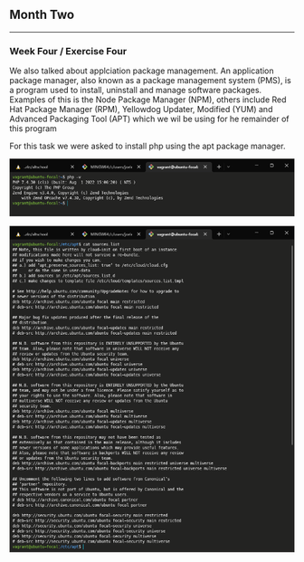 ## Month Two

---

### Week Four / Exercise Four

We also talked about applciation package management. An application package manager, also known as a package management system (PMS), is a program used to install, uninstall and manage software packages. Examples of this is the Node Package Manager (NPM), others include Red Hat Package Manager (RPM), Yellowdog Updater, Modified (YUM) and Advanced Packaging Tool (APT) which we wil be using for he remainder of this program

For this task we were asked to install php using the apt package manager.

![alt](/month-one/week-four/exercise-four/php%20-v%20.png)

![alt](/month-one/week-four/exercise-four/sources.list.png)
